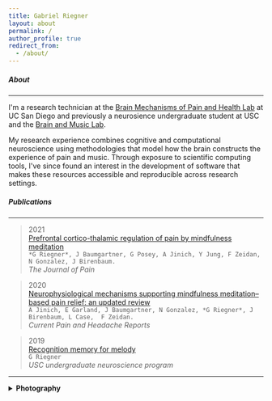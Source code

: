 ```yaml
---
title: Gabriel Riegner
layout: about
permalink: /
author_profile: true
redirect_from: 
  - /about/
---
```


##### About
---
I'm a research technician at the [Brain Mechanisms of Pain and Health Lab](https://www.zeidanlab.com/) at UC San Diego and previously a neurosience undergraduate student at USC and the [Brain and Music Lab](https://dornsife.usc.edu/labs/brainandmusic/). 

My research experience combines cognitive and computational neuroscience using methodologies that model how the brain constructs the experience of pain and music. Through exposure to scientific computing tools, I've since found an interest in the development of software that makes these resources accessible and reproducible across research settings.


##### Publications
---
> 2021  
[Prefrontal cortico-thalamic regulation of pain by mindfulness meditation](https://www.sciencedirect.com/science/article/abs/pii/S1526590021001425)     
`*G Riegner*, J Baumgartner, G Posey, A Jinich, Y Jung, F Zeidan, N Gonzalez, J Birenbaum.`   
*The Journal of Pain*

> 2020  
[Neurophysiological mechanisms supporting mindfulness meditation–based pain relief: an updated review](assets/publications/2020-jinich.pdf)    
`A Jinich, E Garland, J Baumgartner, N Gonzalez, *G Riegner*, J Birenbaum, L Case,  F Zeidan.`  
*Current Pain and Headache Reports*  

> 2019  
[Recognition memory for melody](https://dornsife.usc.edu/assets/sites/753/docs/Past_Students_with_Honors/2019_Honors_Thesis/gabriel_riegner_final_thesis.pdf)  
`G Riegner`  
*USC undergraduate neuroscience program*

---
<details>
	<summary><b>Photography</b></summary>
		
  {% include carousel.html height='75' unit='%' duration='7' %}

</details>